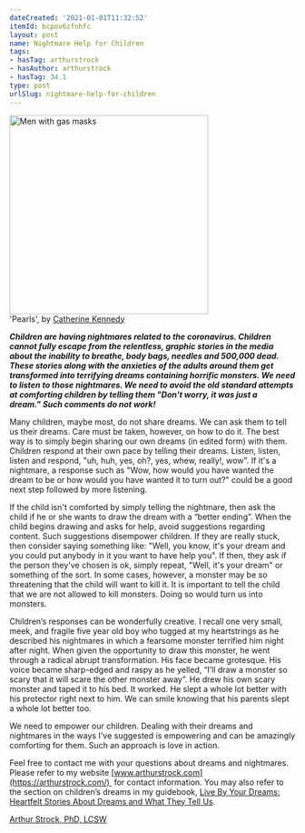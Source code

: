```yaml
---
dateCreated: '2021-01-01T11:32:52'
itemId: bcpov6zfnhfc
layout: post
name: Nightmare Help for Children
tags:
- hasTag: arthurstrock
- hasAuthor: arthurstrock
- hasTag: 34.1
type: post
urlSlug: nightmare-help-for-children
---
```


<img src="../images/post-bcpov6zfnhfc-0.jpg" height="auto" alt="Men with gas masks" style="width: 350px; margin: auto;"/>
<!--nopreview--><div class="caption"><span>'Pearls', by <a href="https://catherinekennedy.com.au/">Catherine Kennedy</a></span></div><!--/nopreview--> 

***Children are having nightmares related to the coronavirus. Children cannot fully escape from the relentless, graphic stories in the media about the inability to breathe, body bags, needles and 500,000 dead. These stories along with the anxieties of the adults around them get transformed into terrifying dreams containing horrific monsters. We need to listen to those nightmares. We need to avoid the old standard attempts at comforting children by telling them "Don't worry, it was just a dream." Such comments do not work!***

Many children, maybe most, do not share dreams. We can ask them to tell us their dreams. Care must be taken, however, on how to do it. The best way is to simply begin sharing our own dreams (in edited form) with them. Children respond at their own pace by telling their dreams. Listen, listen, listen and respond, "uh, huh, yes, oh?, yes, whew, really!, wow". If it's a nightmare, a response such as "Wow, how would you have wanted the dream to be or how would you have wanted it to turn out?" could be a good next step followed by more listening.

If the child isn't comforted by simply telling the nightmare, then ask the child if he or she wants to draw the dream with a “better ending”. When the child begins drawing and asks for help, avoid suggestions regarding content. Such suggestions disempower children. If they are really stuck, then consider saying something like: "Well, you know, it's your dream and you could put anybody in it you want to have help you". If then, they ask if the person they've chosen is ok, simply repeat, "Well, it's your dream" or something of the sort. In some cases, however, a monster may be so threatening that the child will want to kill it. It is important to tell the child that we are not allowed to kill monsters. Doing so would turn us into monsters.

Children’s responses can be wonderfully creative. I recall one very small, meek, and fragile five year old boy who tugged at my heartstrings as he described his nightmares in which a fearsome monster terrified him night after night. When given the opportunity to draw this monster, he went through a radical abrupt transformation. His face became grotesque. His voice became sharp-edged and raspy as he yelled, “I’ll draw a monster so scary that it will scare the other monster away”. He drew his own scary monster and taped it to his bed. It worked. He slept a whole lot better with his protector right next to him. We can smile knowing that his parents slept a whole lot better too.

We need to empower our children. Dealing with their dreams and nightmares in the ways I've suggested is empowering and can be amazingly comforting for them. Such an approach is love in action.

Feel free to contact me with your questions about dreams and nightmares. Please refer to my website [www.arthurstrock.com](https://arthurstrock.com/)  for contact information. You may also refer to the section on children’s dreams in my guidebook, [Live By Your Dreams: Heartfelt Stories About Dreams and What They Tell Us](https://arthurstrock.com/live-by-your-dreams/).

[Arthur Strock, PhD, LCSW](https://arthurstrock.com/about-arthur/)